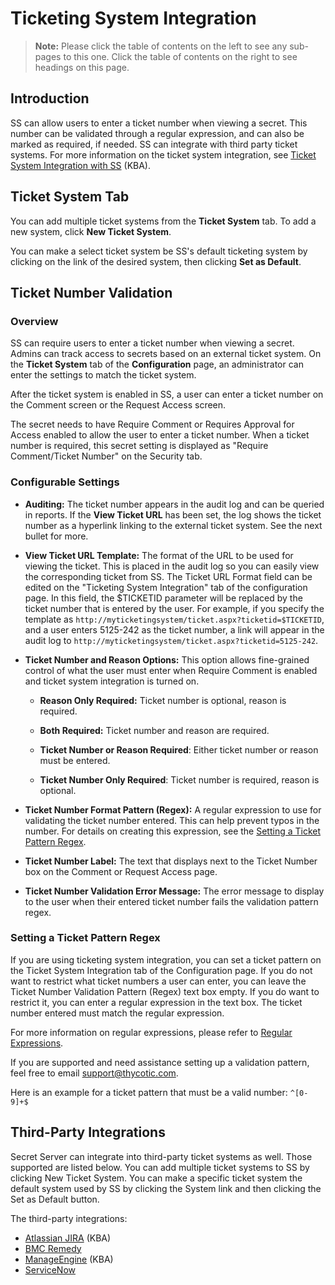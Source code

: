 [title]: # (Ticketing System Integration)
[tags]: # (Ticketing System)
[priority]: # (1000)

# Ticketing System Integration

> **Note:** Please click the table of contents on the left to see any sub-pages to this one. Click the table of contents on the right to see headings on this page.

## Introduction

SS can allow users to enter a ticket number when viewing a secret. This number can be validated through a regular expression, and can also be marked as required, if needed. SS can integrate with third party ticket systems. For more information on the ticket system integration, see [Ticket System Integration with SS](https://thycotic.force.com/support/s/article/Ticket-System-Integration-With-Secret-Server) (KBA).

## Ticket System Tab

You can add multiple ticket systems from the **Ticket System** tab. To add a new system, click **New Ticket System**.

You can make a select ticket system be SS's default ticketing system by clicking on the link of the desired system, then clicking **Set as Default**.

## Ticket Number Validation

### Overview

SS can require users to enter a ticket number when viewing a secret. Admins can track access to secrets based on an external ticket system. On the **Ticket System** tab of the **Configuration** page, an administrator can enter the settings to match the ticket system.

After the ticket system is enabled in SS, a user can enter a ticket number on the Comment screen or the Request Access screen.

The secret needs to have Require Comment or Requires Approval for Access enabled to allow the user to enter a ticket number. When a ticket number is required, this secret setting is displayed as "Require Comment/Ticket Number" on the Security tab.

### Configurable Settings

- **Auditing:** The ticket number appears in the audit log and can be queried in reports. If the **View Ticket URL** has been set, the log shows the ticket number as a hyperlink linking to the external ticket system. See the next bullet for more.

- **View Ticket URL Template:** The format of the URL to be used for viewing the ticket. This is placed in the audit log so you can easily view the corresponding ticket from SS. The Ticket URL Format field can be edited on the "Ticketing System Integration" tab of the configuration page. In this field, the \$TICKETID parameter will be replaced by the ticket number that is entered by the user. For example, if you specify the template as `http://myticketingsystem/ticket.aspx?ticketid=$TICKETID`, and a user enters 5125-242 as the ticket number, a link will appear in the audit log to `http://myticketingsystem/ticket.aspx?ticketid=5125-242`.

- **Ticket Number and Reason Options:** This option allows fine-grained control of what the user must enter when Require Comment is enabled and ticket system integration is turned on.
  - **Reason Only Required:** Ticket number is optional, reason is required.

  - **Both Required:** Ticket number and reason are required.

  - **Ticket Number or Reason Required**: Either ticket number or reason must be entered.

  - **Ticket Number Only Required**: Ticket number is required, reason is optional.

- **Ticket Number Format Pattern (Regex):** A regular expression to use for validating the ticket number entered. This can help prevent typos in the number. For details on creating this expression, see the [Setting a Ticket Pattern Regex](#setting-a-ticket-pattern-regex).

- **Ticket Number Label:** The text that displays next to the Ticket Number box on the Comment or Request Access page.

- **Ticket Number Validation Error Message:** The error message to display to the user when their entered ticket number fails the validation pattern regex.

### Setting a Ticket Pattern Regex

If you are using ticketing system integration, you can set a ticket pattern on the Ticket System Integration tab of the Configuration page. If you do not want to restrict what ticket numbers a user can enter, you can leave the Ticket Number Validation Pattern (Regex) text box empty. If you do want to restrict it, you can enter a regular expression in the text box. The ticket number entered must match the regular expression.

For more information on regular expressions, please refer to [Regular Expressions](http://www.grymoire.com/Unix/Regular.html).

If you are supported and need assistance setting up a validation pattern, feel free to email [support@thycotic.com](mailto:support@thycotic.com).

Here is an example for a ticket pattern that must be a valid number:
`^[0-9]+$`

## Third-Party Integrations

Secret Server can integrate into third-party ticket systems as well. Those supported are listed below. You can add multiple ticket systems to SS by clicking New Ticket System. You can make a specific ticket system the default system used by SS by clicking the System link and then clicking the Set as Default button.

 The third-party integrations:

- [Atlassian JIRA](https://thycotic.force.com/support/s/article/Ticket-System-Integration-Atlassian-JIRA) (KBA)
- [BMC Remedy](./bmc-remedy-integration/index.md)
- [ManageEngine](https://thycotic.force.com/support/s/article/Ticket-System-Integration-ManageEngine) (KBA)
- [ServiceNow](./servicenow-integration/index.md)